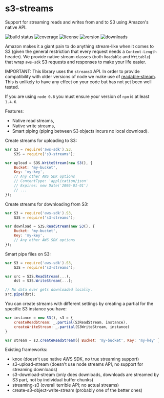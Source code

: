 # s3-streams

Support for streaming reads and writes from and to S3 using Amazon's native API.

![build status](http://img.shields.io/travis/izaakschroeder/s3-streams/master.svg?style=flat)
![coverage](http://img.shields.io/coveralls/izaakschroeder/s3-streams/master.svg?style=flat)
![license](http://img.shields.io/npm/l/s3-streams.svg?style=flat)
![version](http://img.shields.io/npm/v/s3-streams.svg?style=flat)
![downloads](http://img.shields.io/npm/dm/s3-streams.svg?style=flat)

Amazon makes it a giant pain to do anything stream-like when it comes to S3 (given the general restriction that every request needs a `Content-Length` header). We provide native stream classes (both `Readable` and `Writable`) that wrap `aws-sdk` S3 requests and responses to make your life easier.

IMPORTANT: This library uses the `streams3` API. In order to provide compatibility with older versions of node we make use of [readable-stream]. This is unlikely to have any effect on your code but has not yet been well tested.

If you are using `node 0.8` you must ensure your version of `npm` is at least `1.4.6`.

Features:
 * Native read streams,
 * Native write streams,
 * Smart piping (piping between S3 objects incurs no local download).

Create streams for uploading to S3:
```javascript
var S3 = require('aws-sdk').S3,
	S3S = require('s3-streams');

var upload = S3S.WriteStream(new S3(), {
	Bucket: 'my-bucket',
	Key: 'my-key',
	// Any other AWS SDK options
	// ContentType: 'application/json'
	// Expires: new Date('2099-01-01')
	// ...
});
```

Create streams for downloading from S3:
```javascript
var S3 = require('aws-sdk').S3,
	S3S = require('s3-streams');

var download = S3S.ReadStream(new S3(), {
	Bucket: 'my-bucket',
	Key: 'my-key',
	// Any other AWS SDK options
});
```

Smart pipe files on S3:
```javascript
var S3 = require('aws-sdk').S3,
	S3S = require('s3-streams');

var src = S3S.ReadStream(...),
	dst = S3S.WriteStream(...);

// No data ever gets downloaded locally.
src.pipe(dst);
```

You can create streams with different settings by creating a partial for the specific S3 instance you have:

```javascript
var instance = new S3(), s3 = {
	createReadStream: _.partial(S3ReadStream, instance),
	createWriteStream: _.partial(S3WriteStream, instance)
}

var stream = s3.createReadStream({ Bucket: 'my-bucket', Key: 'my-key' });
```

Existing frameworks:
 * knox (doesn't use native AWS SDK, no true streaming support)
 * s3-upload-stream (doesn't use node streams API, no support for streaming downloads)
 * s3-download-stream (only does downloads, downloads are streamed by S3 part, not by individual buffer chunks)
 * streaming-s3 (overall terrible API; no actual streams)
 * create-s3-object-write-stream (probably one of the better ones)

[readable-stream]: http://www.nearform.com/nodecrunch/dont-use-nodes-core-stream-module/
